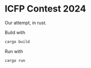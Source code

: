 # ICFP Contest 2024

Our attempt, in rust.

Build with
```bash
cargo build
```

Run with

```bash
cargo run
```

